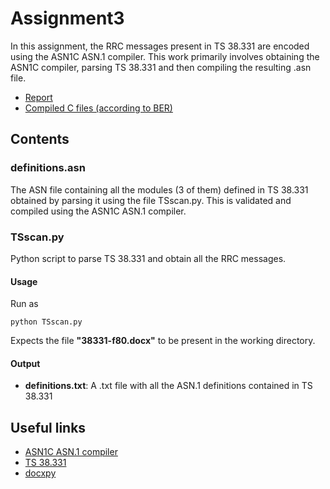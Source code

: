 # Assignment3

In this assignment, the RRC messages present in TS 38.331 are encoded using the ASN1C ASN.1 compiler. This work primarily involves obtaining the ASN1C compiler, parsing TS 38.331 and then compiling the resulting .asn file.

- [Report](https://drive.google.com/file/d/1sZ57I_3me5Ksi9KHLSZWPt8D35-5KcHn/view?usp=sharing)
- [Compiled C files (according to BER)](https://drive.google.com/drive/folders/1y4V7ST1Tlh2EI-ZFrJmK96roSrJd0JYz?usp=sharing)

## Contents

### definitions.asn

The ASN file containing all the modules (3 of them) defined in TS 38.331 obtained by parsing it using the file TSscan.py. This is validated and compiled using the ASN1C ASN.1 compiler.

### TSscan.py

Python script to parse TS 38.331 and obtain all the RRC messages.

#### Usage

Run as 

```
python TSscan.py
```

Expects the file __"38331-f80.docx"__ to be present in the working directory. 

#### Output

- __definitions.txt__: A .txt file with all the ASN.1 definitions contained in TS 38.331   


## Useful links

- [ASN1C ASN.1 compiler](https://obj-sys.com/products/asn1c/index.php?gclid=EAIaIQobChMI07HPz7Wo6AIVTxOPCh08cgOOEAAYASAAEgLj7_D_BwE)
- [TS 38.331](https://portal.3gpp.org/desktopmodules/Specifications/SpecificationDetails.aspx?specificationId=3197)
- [docxpy](https://pypi.org/project/docxpy/)